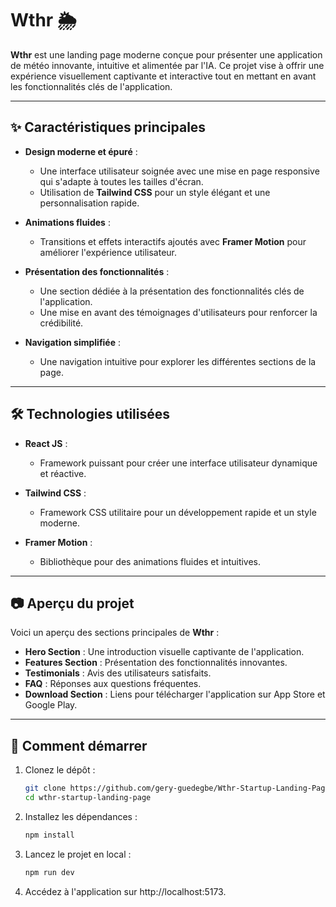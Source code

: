 # Wthr 🌦️

**Wthr** est une landing page moderne conçue pour présenter une application de météo innovante, intuitive et alimentée par l'IA. Ce projet vise à offrir une expérience visuellement captivante et interactive tout en mettant en avant les fonctionnalités clés de l'application.

---

## ✨ **Caractéristiques principales**

- **Design moderne et épuré** :

  - Une interface utilisateur soignée avec une mise en page responsive qui s'adapte à toutes les tailles d'écran.
  - Utilisation de **Tailwind CSS** pour un style élégant et une personnalisation rapide.

- **Animations fluides** :

  - Transitions et effets interactifs ajoutés avec **Framer Motion** pour améliorer l'expérience utilisateur.

- **Présentation des fonctionnalités** :

  - Une section dédiée à la présentation des fonctionnalités clés de l'application.
  - Une mise en avant des témoignages d'utilisateurs pour renforcer la crédibilité.

- **Navigation simplifiée** :
  - Une navigation intuitive pour explorer les différentes sections de la page.

---

## 🛠️ **Technologies utilisées**

- **React JS** :

  - Framework puissant pour créer une interface utilisateur dynamique et réactive.

- **Tailwind CSS** :

  - Framework CSS utilitaire pour un développement rapide et un style moderne.

- **Framer Motion** :
  - Bibliothèque pour des animations fluides et intuitives.

---

## 📷 **Aperçu du projet**

Voici un aperçu des sections principales de **Wthr** :

- **Hero Section** : Une introduction visuelle captivante de l'application.
- **Features Section** : Présentation des fonctionnalités innovantes.
- **Testimonials** : Avis des utilisateurs satisfaits.
- **FAQ** : Réponses aux questions fréquentes.
- **Download Section** : Liens pour télécharger l'application sur App Store et Google Play.

---

## 🚀 **Comment démarrer**

1. Clonez le dépôt :
   ```bash
   git clone https://github.com/gery-guedegbe/Wthr-Startup-Landing-Page.git
   cd wthr-startup-landing-page
   ```
2. Installez les dépendances :
   ```bash
   npm install
   ```
3. Lancez le projet en local :
   ```bash
   npm run dev
   ```
4. Accédez à l'application sur http://localhost:5173.
